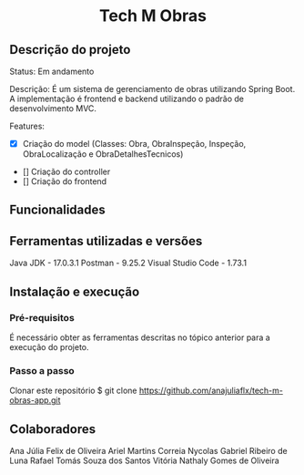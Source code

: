 # <h1 align="center">Tech M Obras</h1>

## Descrição do projeto
Status: Em andamento

Descrição: É um sistema de gerenciamento de obras utilizando Spring Boot. A implementação é frontend e backend utilizando o padrão de desenvolvimento MVC.

Features:
- [x] Criação do model (Classes: Obra, ObraInspeção, Inspeção, ObraLocalização e ObraDetalhesTecnicos)
- [] Criação do controller
- [] Criação do frontend

## Funcionalidades

## Ferramentas utilizadas e versões
Java JDK - 17.0.3.1
Postman - 9.25.2
Visual Studio Code - 1.73.1

## Instalação e execução
### Pré-requisitos
É necessário obter as ferramentas descritas no tópico anterior para a execução do projeto.

### Passo a passo
Clonar este repositório
$ git clone https://github.com/anajuliaflx/tech-m-obras-app.git

## Colaboradores
Ana Júlia Felix de Oliveira
Ariel Martins Correia
Nycolas Gabriel Ribeiro de Luna
Rafael Tomás Souza dos Santos
Vitória Nathaly Gomes de Oliveira
